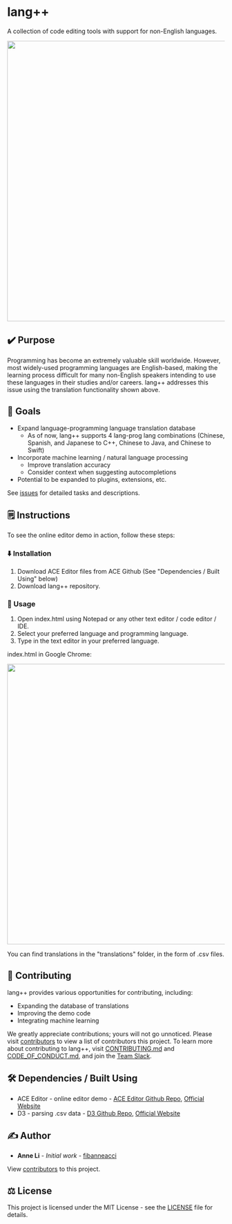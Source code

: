 # lang++
A collection of code editing tools with support for non-English languages.

<img src="https://github.com/fibanneacci/langplusplus/blob/master/assets/demov.gif" width="650">

## ✔️ Purpose

Programming has become an extremely valuable skill worldwide. However, most widely-used programming languages are English-based, making the learning process difficult for many non-English speakers intending to use these languages in their studies and/or careers. lang++ addresses this issue using the translation functionality shown above.

## 🥅 Goals

 * Expand language-programming language translation database
    * As of now, lang++ supports 4 lang-prog lang combinations (Chinese, Spanish, and Japanese to C++, Chinese to Java, and Chinese to Swift)
 * Incorporate machine learning / natural language processing
    * Improve translation accuracy
    * Consider context when suggesting autocompletions
 * Potential to be expanded to plugins, extensions, etc.

See [issues](https://github.com/fibanneacci/langplusplus/issues) for detailed tasks and descriptions.

## 🗒️ Instructions

To see the online editor demo in action, follow these steps:

### ⬇️ Installation

1. Download ACE Editor files from ACE Github (See "Dependencies / Built Using" below)
2. Download lang++ repository.

### 🏃 Usage

1. Open index.html using Notepad or any other text editor / code editor / IDE.
2. Select your preferred language and programming language.
3. Type in the text editor in your preferred language.

index.html in Google Chrome:

<img src="https://github.com/fibanneacci/langplusplus/blob/master/assets/demo.png" width="650">

You can find translations in the "translations" folder, in the form of .csv files.

## 👥 Contributing

lang++ provides various opportunities for contributing, including:

 * Expanding the database of translations
 * Improving the demo code
 * Integrating machine learning

We greatly appreciate contributions; yours will not go unnoticed. Please visit [contributors](https://github.com/fibanneacci/langplusplus/contributors) to view a list of contributors this project. To learn more about contributing to lang++, visit [CONTRIBUTING.md](https://github.com/fibanneacci/langplusplus/blob/master/.github/CONTRIBUTING.md) and [CODE_OF_CONDUCT.md](https://github.com/fibanneacci/langplusplus/blob/master/CODE_OF_CONDUCT.md), and join the [Team Slack](https://join.slack.com/t/lang-co/shared_invite/enQtNTUwOTAzNzYwMzc0LWZjZDE5OTg5YzRlZTA0ZTY5YmU3MTJhNzRhOWM2NmM5N2IyNDIzOWZmYmU3NmI1NDMwMjFjNDBjMzAzMzdmNjg).

## 🛠️ Dependencies / Built Using
* ACE Editor - online editor demo - [ACE Editor Github Repo](https://github.com/ajaxorg/ace), [Official Website](https://ace.c9.io)
* D3 - parsing .csv data - [D3 Github Repo](https://github.com/d3/d3), [Official Website](https://d3js.org)

## ✍️ Author
* **Anne Li** - *Initial work* - [fibanneacci](https://github.com/fibanneacci)

View [contributors](https://github.com/fibanneacci/langplusplus/contributors) to this project.

## ⚖️ License
This project is licensed under the MIT License - see the [LICENSE](https://github.com/fibanneacci/langplusplus/blob/master/LICENSE) file for details.
